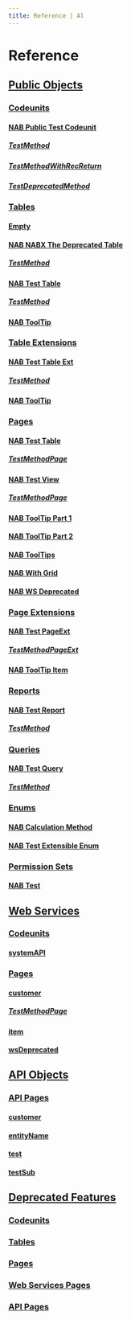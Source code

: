 ```yaml
---
title: Reference | Al
---
```

# Reference

## [Public Objects](docs/public-objects.md)
### [Codeunits](docs/codeunits.md)
#### [NAB Public Test Codeunit](docs/codeunit-nab-public-test-codeunit/index.md)
##### [TestMethod](docs/codeunit-nab-public-test-codeunit/test-method.md)
##### [TestMethodWithRecReturn](docs/codeunit-nab-public-test-codeunit/test-method-with-rec-return.md)
##### [TestDeprecatedMethod](docs/codeunit-nab-public-test-codeunit/test-deprecated-method.md)
### [Tables](docs/tables.md)
#### [Empty](docs/table-empty/index.md)
#### [NAB NABX The Deprecated Table](docs/table-nab-nabx-the-deprecated-table/index.md)
##### [TestMethod](docs/table-nab-nabx-the-deprecated-table/test-method.md)
#### [NAB Test Table](docs/table-nab-test-table/index.md)
##### [TestMethod](docs/table-nab-test-table/test-method.md)
#### [NAB ToolTip](docs/table-nab-tool-tip/index.md)
### [Table Extensions](docs/table-extensions.md)
#### [NAB Test Table Ext](docs/tableextension-nab-test-table-ext/index.md)
##### [TestMethod](docs/tableextension-nab-test-table-ext/test-method.md)
#### [NAB ToolTip](docs/tableextension-nab-tool-tip/index.md)
### [Pages](docs/pages.md)
#### [NAB Test Table](docs/page-nab-test-table/index.md)
##### [TestMethodPage](docs/page-nab-test-table/test-method-page.md)
#### [NAB Test View](docs/page-nab-test-view/index.md)
##### [TestMethodPage](docs/page-nab-test-view/test-method-page.md)
#### [NAB ToolTip Part 1](docs/page-nab-tool-tip-part-1/index.md)
#### [NAB ToolTip Part 2](docs/page-nab-tool-tip-part-2/index.md)
#### [NAB ToolTips](docs/page-nab-tool-tips/index.md)
#### [NAB With Grid](docs/page-nab-with-grid/index.md)
#### [NAB WS Deprecated](docs/page-nab-ws-deprecated/index.md)
### [Page Extensions](docs/page-extensions.md)
#### [NAB Test PageExt](docs/pageextension-nab-test-page-ext/index.md)
##### [TestMethodPageExt](docs/pageextension-nab-test-page-ext/test-method-page-ext.md)
#### [NAB ToolTip Item](docs/pageextension-nab-tool-tip-item/index.md)
### [Reports](docs/reports.md)
#### [NAB Test Report](docs/report-nab-test-report/index.md)
##### [TestMethod](docs/report-nab-test-report/test-method.md)
### [Queries](docs/queries.md)
#### [NAB Test Query](docs/query-nab-test-query/index.md)
##### [TestMethod](docs/query-nab-test-query/test-method.md)
### [Enums](docs/enums.md)
#### [NAB Calculation Method](docs/enum-nab-calculation-method/index.md)
#### [NAB Test Extensible Enum](docs/enum-nab-test-extensible-enum/index.md)
### [Permission Sets](docs/permission-sets.md)
#### [NAB Test](docs/permissionset-nab-test/index.md)
## [Web Services](docs/web-services.md)
### [Codeunits](docs/ws-codeunits.md)
#### [systemAPI](docs/ws-codeunit-nab-test-codeunit/index.md)
### [Pages](docs/ws-pages.md)
#### [customer](docs/ws-page-nab-test-table/index.md)
##### [TestMethodPage](docs/ws-page-nab-test-table/test-method-page.md)
#### [item](docs/ws-page-nab-tool-tips/index.md)
#### [wsDeprecated](docs/ws-page-nab-ws-deprecated/index.md)
## [API Objects](docs/api-objects.md)
### [API Pages](docs/api-pages.md)
#### [customer](docs/api-page-test-customer-api/index.md)
#### [entityName](docs/api-page-nab-api-deprecated/index.md)
#### [test](docs/api-page-nab-api-test/index.md)
#### [testSub](docs/api-page-nab-api-sub-test/index.md)
## [Deprecated Features](docs/deprecated-features.md)
### [Codeunits](docs/deprecated-codeunits.md)
### [Tables](docs/deprecated-tables.md)
### [Pages](docs/deprecated-pages.md)
### [Web Services Pages](docs/deprecated-web-services-pages.md)
### [API Pages](docs/deprecated-api-pages.md)
